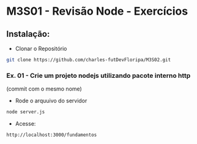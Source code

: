 # M3S01 - Revisão Node - Exercícios

## Instalação:

- Clonar o Repositório

```bash
git clone https://github.com/charles-futDevFloripa/M3S02.git
```

### Ex. 01 - Crie um projeto nodejs utilizando pacote interno http

(commit com o mesmo nome)

- Rode o arquuivo do servidor

```bash
node server.js
```

- Acesse:

```bash
http://localhost:3000/fundamentos
```
